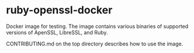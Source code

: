 # ruby-openssl-docker

Docker image for testing. The image contains various binaries of supported
versions of ApenSSL, LibreSSL, and Ruby.

CONTRIBUTING.md on the top directory describes how to use the image.
